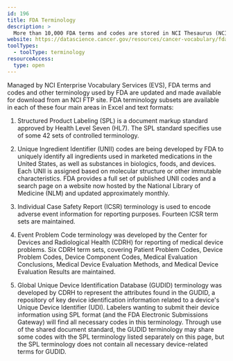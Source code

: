 ```yaml
---
id: 196
title: FDA Terminology
description: >
  More than 10,000 FDA terms and codes are stored in NCI Thesaurus (NCIt). This and other terminology used by FDA is updated and made available for download from an NCI File Transfer Protocol (FTP) site.
website: https://datascience.cancer.gov/resources/cancer-vocabulary/fda-terminology
toolTypes:
  - toolType: terminology
resourceAccess:
  type: open
---
```

Managed by NCI Enterprise Vocabulary Services (EVS), FDA terms and codes and other terminology used by FDA are updated and made available for download from an NCI FTP site. FDA terminology subsets are available in each of these four main areas in Excel and text formats:

1. Structured Product Labeling (SPL) is a document markup standard approved by Health Level Seven (HL7). The SPL standard specifies use of some 42 sets of controlled terminology.

2. Unique Ingredient Identifier (UNII) codes are being developed by FDA to uniquely identify all ingredients used in marketed medications in the United States, as well as substances in biologics, foods, and devices. Each UNII is assigned based on molecular structure or other immutable characteristics. FDA provides a full set of published UNII codes and a search page on a website now hosted by the National Library of Medicine (NLM) and updated approximately monthly.

3. Individual Case Safety Report (ICSR) terminology is used to encode adverse event information for reporting purposes. Fourteen ICSR term sets are maintained.

4. Event Problem Code terminology was developed by the Center for Devices and Radiological Health (CDRH) for reporting of medical device problems. Six CDRH term sets, covering Patient Problem Codes, Device Problem Codes, Device Component Codes, Medical Evaluation Conclusions, Medical Device Evaluation Methods, and Medical Device Evaluation Results are maintained.

5. Global Unique Device Identification Database (GUDID) terminology was developed by CDRH to represent the attributes found in the GUDID, a repository of key device identification information related to a device's Unique Device Identifier (UDI). Labelers wanting to submit their device information using SPL format (and the FDA Electronic Submissions Gateway) will find all necessary codes in this terminology. Through use of the shared document standard, the GUDID terminology may share some codes with the SPL terminology listed separately on this page, but the SPL terminology does not contain all necessary device-related terms for GUDID.